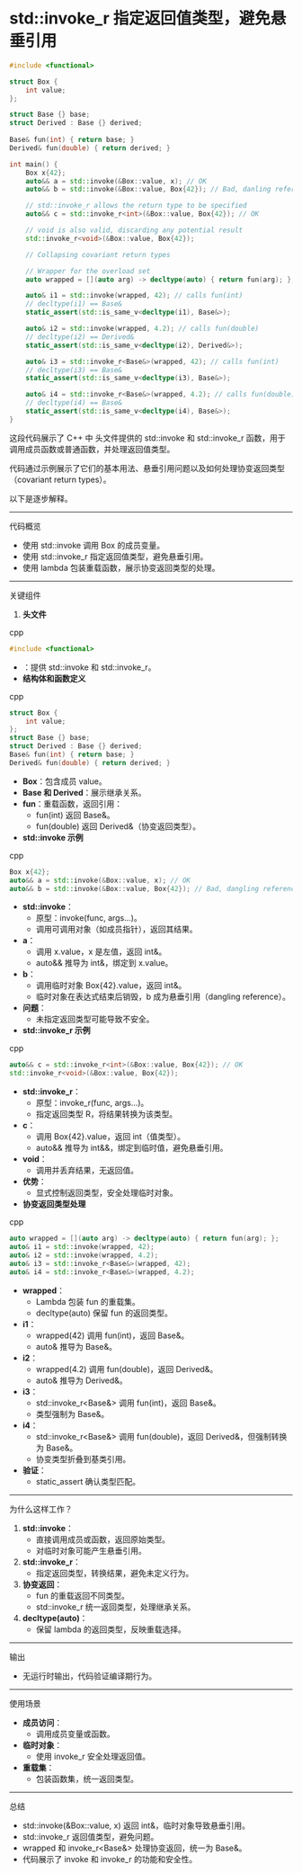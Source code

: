 

# std::invoke_r 指定返回值类型，避免悬垂引用

```C++
#include <functional>

struct Box {
    int value;
};

struct Base {} base;
struct Derived : Base {} derived;
 
Base& fun(int) { return base; }
Derived& fun(double) { return derived; }

int main() {
    Box x{42};
    auto&& a = std::invoke(&Box::value, x); // OK
    auto&& b = std::invoke(&Box::value, Box{42}); // Bad, danling reference

    // std::invoke_r allows the return type to be specified
    auto&& c = std::invoke_r<int>(&Box::value, Box{42}); // OK

    // void is also valid, discarding any potential result
    std::invoke_r<void>(&Box::value, Box{42});

    // Collapsing covariant return types

    // Wrapper for the overload set
    auto wrapped = [](auto arg) -> decltype(auto) { return fun(arg); };

    auto& i1 = std::invoke(wrapped, 42); // calls fun(int)
    // decltype(i1) == Base&
    static_assert(std::is_same_v<decltype(i1), Base&>);

    auto& i2 = std::invoke(wrapped, 4.2); // calls fun(double)
    // decltype(i2) == Derived&
    static_assert(std::is_same_v<decltype(i2), Derived&>);

    auto& i3 = std::invoke_r<Base&>(wrapped, 42); // calls fun(int)
    // decltype(i3) == Base&
    static_assert(std::is_same_v<decltype(i3), Base&>);

    auto& i4 = std::invoke_r<Base&>(wrapped, 4.2); // calls fun(double)
    // decltype(i4) == Base&
    static_assert(std::is_same_v<decltype(i4), Base&>);
}

```

这段代码展示了 C++ 中 <functional> 头文件提供的 std::invoke 和 std::invoke_r 函数，用于调用成员函数或普通函数，并处理返回值类型。

代码通过示例展示了它们的基本用法、悬垂引用问题以及如何处理协变返回类型（covariant return types）。

以下是逐步解释。

------

代码概览

- 使用 std::invoke 调用 Box 的成员变量。
- 使用 std::invoke_r 指定返回值类型，避免悬垂引用。
- 使用 lambda 包装重载函数，展示协变返回类型的处理。

------

关键组件

1. **头文件**

cpp

```cpp
#include <functional>
```

- <functional>：提供 std::invoke 和 std::invoke_r。
- **结构体和函数定义**

cpp

```cpp
struct Box {
    int value;
};
struct Base {} base;
struct Derived : Base {} derived;
Base& fun(int) { return base; }
Derived& fun(double) { return derived; }
```

- **Box**：包含成员 value。
- **Base 和 Derived**：展示继承关系。
- **fun**：重载函数，返回引用：
  - fun(int) 返回 Base&。
  - fun(double) 返回 Derived&（协变返回类型）。
- **std::invoke 示例**

cpp

```cpp
Box x{42};
auto&& a = std::invoke(&Box::value, x); // OK
auto&& b = std::invoke(&Box::value, Box{42}); // Bad, dangling reference
```

- **std::invoke**：
  - 原型：invoke(func, args...)。
  - 调用可调用对象（如成员指针），返回其结果。
- **a**：
  - 调用 x.value，x 是左值，返回 int&。
  - auto&& 推导为 int&，绑定到 x.value。
- **b**：
  - 调用临时对象 Box{42}.value，返回 int&。
  - 临时对象在表达式结束后销毁，b 成为悬垂引用（dangling reference）。
- **问题**：
  - 未指定返回类型可能导致不安全。
- **std::invoke_r 示例**

cpp

```cpp
auto&& c = std::invoke_r<int>(&Box::value, Box{42}); // OK
std::invoke_r<void>(&Box::value, Box{42});
```

- **std::invoke_r**：
  - 原型：invoke_r<R>(func, args...)。
  - 指定返回类型 R，将结果转换为该类型。
- **c**：
  - 调用 Box{42}.value，返回 int（值类型）。
  - auto&& 推导为 int&&，绑定到临时值，避免悬垂引用。
- **void**：
  - 调用并丢弃结果，无返回值。
- **优势**：
  - 显式控制返回类型，安全处理临时对象。
- **协变返回类型处理**

cpp

```cpp
auto wrapped = [](auto arg) -> decltype(auto) { return fun(arg); };
auto& i1 = std::invoke(wrapped, 42);
auto& i2 = std::invoke(wrapped, 4.2);
auto& i3 = std::invoke_r<Base&>(wrapped, 42);
auto& i4 = std::invoke_r<Base&>(wrapped, 4.2);
```

- **wrapped**：
  - Lambda 包装 fun 的重载集。
  - decltype(auto) 保留 fun 的返回类型。
- **i1**：
  - wrapped(42) 调用 fun(int)，返回 Base&。
  - auto& 推导为 Base&。
- **i2**：
  - wrapped(4.2) 调用 fun(double)，返回 Derived&。
  - auto& 推导为 Derived&。
- **i3**：
  - std::invoke_r<Base&> 调用 fun(int)，返回 Base&。
  - 类型强制为 Base&。
- **i4**：
  - std::invoke_r<Base&> 调用 fun(double)，返回 Derived&，但强制转换为 Base&。
  - 协变类型折叠到基类引用。
- **验证**：
  - static_assert 确认类型匹配。

------

为什么这样工作？

1. **std::invoke**：
   - 直接调用成员或函数，返回原始类型。
   - 对临时对象可能产生悬垂引用。
2. **std::invoke_r**：
   - 指定返回类型，转换结果，避免未定义行为。
3. **协变返回**：
   - fun 的重载返回不同类型。
   - std::invoke_r 统一返回类型，处理继承关系。
4. **decltype(auto)**：
   - 保留 lambda 的返回类型，反映重载选择。

------

输出

- 无运行时输出，代码验证编译期行为。

------

使用场景

- **成员访问**：
  - 调用成员变量或函数。
- **临时对象**：
  - 使用 invoke_r 安全处理返回值。
- **重载集**：
  - 包装函数集，统一返回类型。

------

总结

- std::invoke(&Box::value, x) 返回 int&，临时对象导致悬垂引用。
- std::invoke_r<int> 返回值类型，避免问题。
- wrapped 和 invoke_r<Base&> 处理协变返回，统一为 Base&。
- 代码展示了 invoke 和 invoke_r 的功能和安全性。